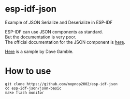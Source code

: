 # esp-idf-json
Example of JSON Serialize and Deserialize in ESP-IDF

ESP-IDF can use JSON components as standard.   
But the documentation is very poor.   
The official documentation for the JSON component is [here](https://github.com/espressif/esp-idf/tree/master/components/json/README).

[Here](https://github.com/DaveGamble/cJSON/blob/master/tests/readme_examples.c) is a sample by Dave Gamble.

# How to use
```
git clone https://github.com/nopnop2002/esp-idf-json
cd esp-idf-json/json-basic
make flash monitor
```


